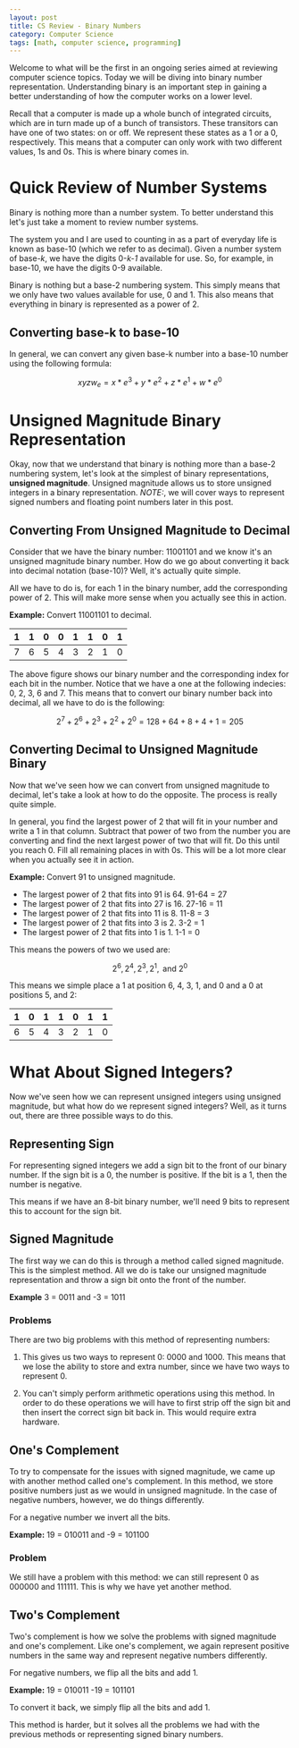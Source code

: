 ```yaml
---
layout: post
title: CS Review - Binary Numbers
category: Computer Science
tags: [math, computer science, programming]
---
```


Welcome to what will be the first in an ongoing series aimed at reviewing computer science topics. Today we will be diving into binary number representation. Understanding binary is an important step in gaining a better understanding of how the computer works on a lower level. 

Recall that a computer is made up a whole bunch of integrated circuits, which are in turn made up of a bunch of transistors. These transitors can have one of two states: on or off. We represent these states as a 1 or a 0, respectively. This means that a computer can only work with two different values, 1s and 0s. This is where binary comes in. 

# Quick Review of Number Systems

Binary is nothing more than a number system. To better understand this let's just take a moment to review number systems. 

The system you and I are used to counting in as a part of everyday life is known as base-10 (which we refer to as decimal). Given a number system of base-*k*, we have the digits 0-*k-1* available for use. So, for example, in base-10, we have the digits 0-9 available. 

Binary is nothing but a base-2 numbering system. This simply means that we only have two values available for use, 0 and 1. This also means that everything in binary is represented as a power of 2. 

## Converting base-k to base-10

In general, we can convert any given base-k number into a base-10 number using the following formula:

$$ xyzw_e = x * e^3 + y * e^2 + z * e^1 + w * e^0 $$

# Unsigned Magnitude Binary Representation

Okay, now that we understand that binary is nothing more than a base-2 numbering system, let's look at the simplest of binary representations, **unsigned magnitude**. Unsigned magnitude allows us to store unsigned integers in a binary representation. *NOTE:*, we will cover ways to represent signed numbers and floating point numbers later in this post. 

## Converting From Unsigned Magnitude to Decimal

Consider that we have the binary number: 11001101 and we know it's an unsigned magnitude binary number. How do we go about converting it back into decimal notation (base-10)? Well, it's actually quite simple.

All we have to do is, for each 1 in the binary number, add the corresponding power of 2. This will make more sense when you actually see this in action.

**Example:** Convert 11001101 to decimal.

| 1 | 1 | 0 | 0 | 1 | 1 | 0 | 1 |
|:---:|:---:|:---:|:---:|:---:|:---:|:---:|:---:|
| 7 | 6 | 5 | 4 | 3 | 2 | 1 | 0 |

The above figure shows our binary number and the corresponding index for each bit in the number. Notice that we have a one at the following indecies: 0, 2, 3, 6 and 7. This means that to convert our binary number back into decimal, all we have to do is the following:

$$ 2^7 + 2^6 + 2^3 + 2^2 + 2^0 = 128 + 64 + 8 + 4 + 1 = 205 $$

## Converting Decimal to Unsigned Magnitude Binary

Now that we've seen how we can convert from unsigned magnitude to decimal, let's take a look at how to do the opposite. The process is really quite simple. 

In general, you find the largest power of 2 that will fit in your number and write a 1 in that column. Subtract that power of two from the number you are converting and find the next largest power of two that will fit. Do this until you reach 0. Fill all remaining places in with 0s. This will be a lot more clear when you actually see it in action. 

**Example:** Convert 91 to unsigned magnitude.

* The largest power of 2 that fits into 91 is 64. 91-64 = 27
* The largest power of 2 that fits into 27 is 16. 27-16 = 11
* The largest power of 2 that fits into 11 is 8. 11-8 = 3
* The largest power of 2 that fits into 3 is 2. 3-2 = 1
* The largest power of 2 that fits into 1 is 1. 1-1 = 0

This means the powers of two we used are:

$$ 2^6, 2^4, 2^3, 2^1, \mbox{ and } 2^0 $$

This means we simple place a 1 at position 6, 4, 3, 1, and 0 and a 0 at positions 5, and 2:

| 1 | 0 | 1 | 1 | 0 | 1 | 1 |
|:---:|:---:|:---:|:---:|:---:|:---:|:---:|
| 6 | 5 | 4 | 3 | 2 | 1 | 0 |

# What About Signed Integers? 

Now we've seen how we can represent unsigned integers using unsigned magnitude, but what how do we represent signed integers? Well, as it turns out, there are three possible ways to do this.

## Representing Sign

For representing signed integers we add a sign bit to the front of our binary number. If the sign bit is a 0, the number is positive. If the bit is a 1, then the number is negative. 

This means if we have an 8-bit binary number, we'll need 9 bits to represent this to account for the sign bit. 

## Signed Magnitude

The first way we can do this is through a method called signed magnitude. This is the simplest method. All we do is take our unsigned magnitude representation and throw a sign bit onto the front of the number. 

**Example** 3 = 0011 and -3 = 1011

### Problems

There are two big problems with this method of representing numbers:

1. This gives us two ways to represent 0: 0000 and 1000. This means that we lose the ability to store and extra number, since we have two ways to represent 0.

2. You can't simply perform arithmetic operations using this method. In order to do these operations we will have to first strip off the sign bit and then insert the correct sign bit back in. This would require extra hardware.

## One's Complement

To try to compensate for the issues with signed magnitude, we came up with another method called one's complement. In this method, we store positive numbers just as we would in unsigned magnitude. In the case of negative numbers, however, we do things differently.

For a negative number we invert all the bits. 

**Example:** 19 = 010011 and -9 = 101100

### Problem

We still have a problem with this method: we can still represent 0 as 000000 and 111111. This is why we have yet another method.

## Two's Complement

Two's complement is how we solve the problems with signed magnitude and one's complement. Like one's complement, we again represent positive numbers in the same way and represent negative numbers differently. 

For negative numbers, we flip all the bits and add 1. 

**Example:** 19 = 010011 -19 = 101101

To convert it back, we simply flip all the bits and add 1.

This method is harder, but it solves all the problems we had with the previous methods or representing signed binary numbers. 